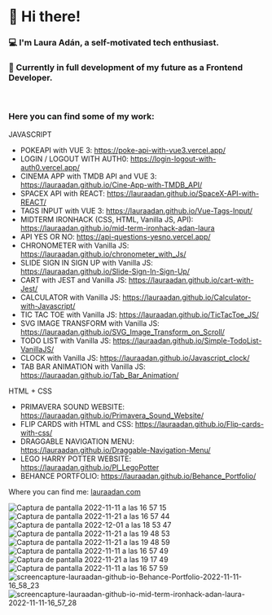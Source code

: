 <h1>👋 Hi there!</h1>
<h3>
💻  I'm Laura Adán, a self-motivated tech enthusiast.
</h3>
<h3>
🌱 Currently in full development of my future as a Frontend Developer.
</h3>
<br>
<h3> Here you can find some of my work: </h3>
<p>
  
  JAVASCRIPT 
 
  - POKEAPI with VUE 3: https://poke-api-with-vue3.vercel.app/
  - LOGIN / LOGOUT WITH AUTH0: https://login-logout-with-auth0.vercel.app/
  - CINEMA APP with TMDB API and VUE 3: https://lauraadan.github.io/Cine-App-with-TMDB_API/
  - SPACEX API with REACT: https://lauraadan.github.io/SpaceX-API-with-REACT/
  - TAGS INPUT with VUE 3: https://lauraadan.github.io/Vue-Tags-Input/
  - MIDTERM IRONHACK (CSS, HTML, Vanilla JS, API): https://lauraadan.github.io/mid-term-ironhack-adan-laura
  - API YES OR NO: https://api-questions-yesno.vercel.app/
  - CHRONOMETER with Vanilla JS: https://lauraadan.github.io/chronometer_with_Js/
  - SLIDE SIGN IN SIGN UP with Vanilla JS: https://lauraadan.github.io/Slide-Sign-In-Sign-Up/
  - CART with JEST and Vanilla JS: https://lauraadan.github.io/cart-with-Jest/
  - CALCULATOR with Vanilla JS: https://lauraadan.github.io/Calculator-with-Javascript/
  - TIC TAC TOE with Vanilla JS: https://lauraadan.github.io/TicTacToe_JS/
  - SVG IMAGE TRANSFORM with Vanilla JS: https://lauraadan.github.io/SVG_Image_Transform_on_Scroll/
  - TODO LIST with Vanilla JS: https://lauraadan.github.io/Simple-TodoList-VanillaJS/
  - CLOCK with Vanilla JS: https://lauraadan.github.io/Javascript_clock/
  - TAB BAR ANIMATION with Vanilla JS: https://lauraadan.github.io/Tab_Bar_Animation/
  
  HTML + CSS
  
  - PRIMAVERA SOUND WEBSITE:  https://lauraadan.github.io/Primavera_Sound_Website/
  - FLIP CARDS with HTML and CSS: https://lauraadan.github.io/Flip-cards-with-css/
  - DRAGGABLE NAVIGATION MENU: https://lauraadan.github.io/Draggable-Navigation-Menu/
  - LEGO HARRY POTTER WEBSITE: https://lauraadan.github.io/PI_LegoPotter
  - BEHANCE PORTFOLIO: https://lauraadan.github.io/Behance_Portfolio/
</p>

<p>
Where you can find me: <a href="https://lauraadan.com">lauraadan.com</a>
</p>


![Captura de pantalla 2022-11-11 a las 16 57 15](https://user-images.githubusercontent.com/86961241/201380416-1e84c4ed-8544-433e-b710-ed33776d334c.png)
![Captura de pantalla 2022-11-21 a las 16 57 44](https://user-images.githubusercontent.com/86961241/203130300-881e068f-abd4-4140-b179-2ce17a4d043d.png)
![Captura de pantalla 2022-12-01 a las 18 53 47](https://user-images.githubusercontent.com/86961241/205125745-b2b90fb2-0ce4-4a21-b32e-ee1120b7a490.png)
![Captura de pantalla 2022-11-21 a las 19 48 53](https://user-images.githubusercontent.com/86961241/203136173-973c20f0-3211-4c0a-901b-7b8aecb089ca.png)
![Captura de pantalla 2022-11-21 a las 19 48 59](https://user-images.githubusercontent.com/86961241/203136179-c59367a8-e31b-424d-aa67-631136db2460.png)
![Captura de pantalla 2022-11-11 a las 16 57 49](https://user-images.githubusercontent.com/86961241/201380422-eff1d7f5-78cd-4039-acce-221897874163.png)
![Captura de pantalla 2022-11-21 a las 19 17 49](https://user-images.githubusercontent.com/86961241/203130427-9880d3b3-e1f1-43e5-ab29-78e9221b395d.png)
![Captura de pantalla 2022-11-11 a las 16 57 59](https://user-images.githubusercontent.com/86961241/201380426-f673f96f-d845-4084-bb54-b09394090849.png)
![screencapture-lauraadan-github-io-Behance-Portfolio-2022-11-11-16_58_23](https://user-images.githubusercontent.com/86961241/201380431-2e7dbff7-3846-4fd6-8343-36b72c04aa0a.png)
![screencapture-lauraadan-github-io-mid-term-ironhack-adan-laura-2022-11-11-16_57_28](https://user-images.githubusercontent.com/86961241/201380435-204fbc2b-8590-4b07-8e4f-7be5811a764c.png)
